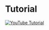 # Tutorial
[![YouTube Tutorial](http://img.youtube.com/vi/Lgdl_1N1YWo/0.jpg)](https://youtu.be/Lgdl_1N1YWo)